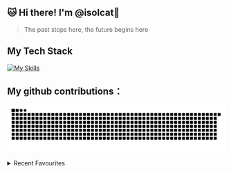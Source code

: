 ## 🐱 Hi there! I'm @isolcat👋

> The past stops here, the future begins here
  
##  My Tech Stack
  [![My Skills](https://skillicons.dev/icons?i=vue,vite,webpack,ts,git,html,css,js,nuxtjs,react,tailwind,jest&perline=4)](https://skillicons.dev)

##  My github contributions：
![](https://raw.githubusercontent.com/isolcat/isolcat/main/assets/github-contribution-grid-snake.svg)    

<details> <summary>Recent Favourites</summary>

[[https://spotify-github-profile.vercel.app/api/view.svg?uid=31qhwwvxxluvdkmas6htxl2evdn4&redirect=true][https://spotify-github-profile.vercel.app/api/view.svg?uid=31qhwwvxxluvdkmas6htxl2evdn4&cover_image=true&theme=default&show_offline=true&background_color=121212&interchange=true&bar_color_cover=false)]]
  
![self love](https://pic3.58cdn.com.cn/nowater/webim/big/n_v2c0a46aa6cf334890821bc9487461d79e.jpg)
  
</details>



